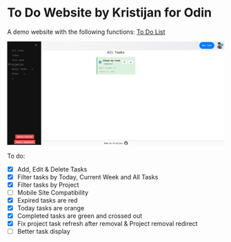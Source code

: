 # To Do Website by Kristijan for Odin

A demo website with the following functions: 
[To Do List](https://kristijanturic.github.io/odin-todo-list/)

![Demo Preview](preview.png)

To do:

- [x] Add, Edit & Delete Tasks
- [x] Filter tasks by Today, Current Week and All Tasks
- [x] Filter tasks by Project
- [ ] Mobile Site Compatibility
- [x] Expired tasks are red
- [x] Today tasks are orange
- [x] Completed tasks are green and crossed out
- [x] Fix project task refresh after removal & Project removal redirect
- [ ] Better task display
